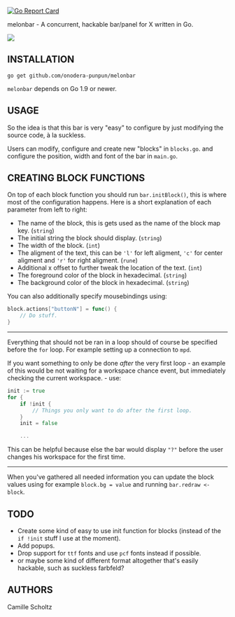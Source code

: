 [![Go Report Card](https://goreportcard.com/badge/github.com/onodera-punpun/melonbar)](https://goreportcard.com/report/github.com/onodera-punpun/melonbar)

melonbar - A concurrent, hackable bar/panel for X written in Go.

![](https://punpun.xyz/54c7.png)


## INSTALLATION

`go get github.com/onodera-punpun/melonbar`

`melonbar` depends on Go 1.9 or newer.


## USAGE

So the idea is that this bar is very "easy" to configure by just
modifying the source code, à la suckless.

Users can modify, configure and create new "blocks" in `blocks.go`.
and configure the position, width and font of the bar in `main.go`.


## CREATING BLOCK FUNCTIONS

On top of each block function you should run `bar.initBlock()`, this
is where most of the configuration happens. Here is a short
explanation of each parameter from left to right:

* The name of the block, this is gets used as the name of the block
  map key. (`string`)
* The initial string the block should display. (`string`)
* The width of the block. (`int`)
* The aligment of the text, this can be `'l'` for left aligment, `'c'`
  for center aligment and `'r'` for right aligment. (`rune`)
* Additional x offset to further tweak the location of the text.
  (`int`)
* The foreground color of the block in hexadecimal. (`string`)
* The background color of the block in hexadecimal. (`string`)

You can also additionally specify mousebindings using:

```go
block.actions["buttonN"] = func() {
	// Do stuff.
}
```


---

Everything that should not be ran in a loop should of course be
specified before the `for` loop. For example setting up a connection
to `mpd`.

If you want something to only be done *after* the very first loop - an
example of this would be not waiting for a workspace chance event, but
immediately checking the current workspace. - use:

```go
init := true
for {
	if !init {
		// Things you only want to do after the first loop.
	}
	init = false

	...
```

This can be helpful because else the bar would display `"?"` before
the user changes his workspace for the first time.


---

When you've gathered all needed information you can update the block
values using for example `block.bg = value` and running
`bar.redraw <- block`.


## TODO

* Create some kind of easy to use init function for blocks (instead of
  the `if !init` stuff I use at the moment).
* Add popups.
* Drop support for `ttf` fonts and use `pcf` fonts instead if
  possible.
* or maybe some kind of different format altogether that's easily
  hackable, such as suckless farbfeld?


## AUTHORS

Camille Scholtz
